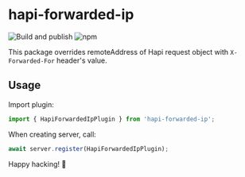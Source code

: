 # hapi-forwarded-ip
![Build and publish](https://github.com/zolbooo/hapi-forwarded-ip/actions/workflows/main.yml/badge.svg)
![npm](https://img.shields.io/npm/v/hapi-forwarded-ip)

This package overrides remoteAddress of Hapi request object with `X-Forwarded-For` header's value.

## Usage
Import plugin:
```js
import { HapiForwardedIpPlugin } from 'hapi-forwarded-ip';
```

When creating server, call:
```js
await server.register(HapiForwardedIpPlugin);
```

Happy hacking! 🚀
